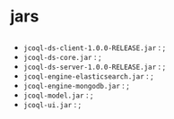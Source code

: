# jars

##
 * `jcoql-ds-client-1.0.0-RELEASE.jar` : ;
 * `jcoql-ds-core.jar` : ;
 * `jcoql-ds-server-1.0.0-RELEASE.jar` : ;	
 * `jcoql-engine-elasticsearch.jar` : ;	
 * `jcoql-engine-mongodb.jar` : ;
 * `jcoql-model.jar` : ;	
 * `jcoql-ui.jar` : ;
